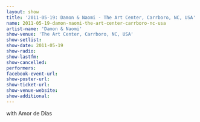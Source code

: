 ```yaml
---
layout: show
title: '2011-05-19: Damon & Naomi - The Art Center, Carrboro, NC, USA'
name: 2011-05-19-damon-naomi-the-art-center-carrboro-nc-usa
artist-name: 'Damon & Naomi'
show-venue: 'The Art Center, Carrboro, NC, USA'
show-setlist: 
show-date: 2011-05-19
show-radio: 
show-lastfm: 
show-cancelled: 
performers: 
facebook-event-url: 
show-poster-url: 
show-ticket-url: 
show-venue-website: 
show-additional: 
---
```


with Amor de Días